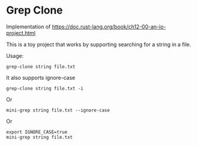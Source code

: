 # Grep Clone
Implementation of https://doc.rust-lang.org/book/ch12-00-an-io-project.html

This is a toy project that works by supporting searching for a string in a file.

Usage:
```
grep-clone string file.txt
```

It also supports ignore-case
```
grep-clone string file.txt -i
```

Or
```
mini-grep string file.txt --ignore-case
```

Or
```
export IGNORE_CASE=true
mini-grep string file.txt
```
